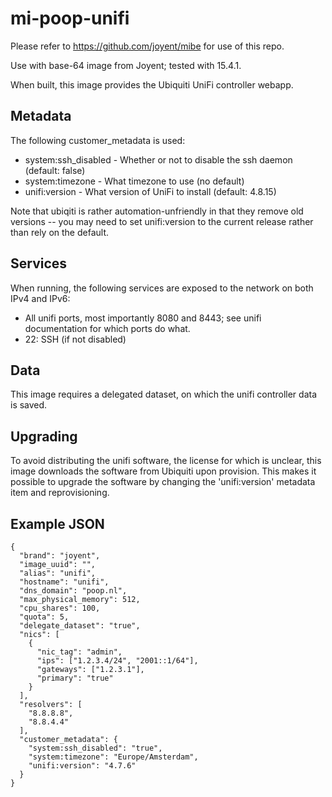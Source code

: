 mi-poop-unifi
=============

Please refer to https://github.com/joyent/mibe for use of this repo.

Use with base-64 image from Joyent; tested with 15.4.1.

When built, this image provides the Ubiquiti UniFi controller webapp.

Metadata
---------
The following customer_metadata is used:

* system:ssh_disabled - Whether or not to disable the ssh daemon (default: false)
* system:timezone - What timezone to use (no default)
* unifi:version - What version of UniFi to install (default: 4.8.15)

Note that ubiqiti is rather automation-unfriendly in that they remove old versions -- you may need to set unifi:version to the current release rather than rely on the default.

Services
--------
When running, the following services are exposed to the network on both IPv4 and IPv6:

* All unifi ports, most importantly 8080 and 8443; see unifi documentation for which ports do what.
* 22: SSH (if not disabled)


Data
----
This image requires a delegated dataset, on which the unifi controller data is saved.

Upgrading
---------
To avoid distributing the unifi software, the license for which is unclear, this image downloads the software from Ubiquiti upon provision. 
This makes it possible to upgrade the software by changing the 'unifi:version' metadata item and reprovisioning. 


Example JSON
------------

    {
      "brand": "joyent",
      "image_uuid": "",
      "alias": "unifi",
      "hostname": "unifi",
      "dns_domain": "poop.nl",
      "max_physical_memory": 512,
      "cpu_shares": 100,
      "quota": 5,
      "delegate_dataset": "true",
      "nics": [
        {
          "nic_tag": "admin",
          "ips": ["1.2.3.4/24", "2001::1/64"],
          "gateways": ["1.2.3.1"],
          "primary": "true"
        }
      ],
      "resolvers": [
        "8.8.8.8",
        "8.8.4.4"
      ],
      "customer_metadata": {
        "system:ssh_disabled": "true",
        "system:timezone": "Europe/Amsterdam",
        "unifi:version": "4.7.6"
      }
    }
